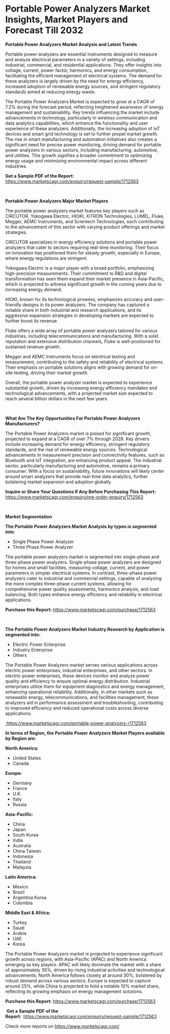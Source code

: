 <p><h1>Portable Power Analyzers Market Insights, Market Players and Forecast Till 2032</h1></p><p><strong>Portable Power Analyzers Market Analysis and Latest Trends</strong></p>
<p><p>Portable power analyzers are essential instruments designed to measure and analyze electrical parameters in a variety of settings, including industrial, commercial, and residential applications. They offer insights into voltage, current, power factor, harmonics, and energy consumption, facilitating the efficient management of electrical systems. The demand for these analyzers is largely driven by the need for energy efficiency, increased adoption of renewable energy sources, and stringent regulatory standards aimed at reducing energy waste.</p><p>The Portable Power Analyzers Market is expected to grow at a CAGR of 7.2% during the forecast period, reflecting heightened awareness of energy management and sustainability. Key trends influencing the market include advancements in technology, particularly in wireless communication and data analytics capabilities, which enhance the functionality and user experience of these analyzers. Additionally, the increasing adoption of IoT devices and smart grid technology is set to further propel market growth. The rise in smart manufacturing and automation initiatives also creates a significant need for precise power monitoring, driving demand for portable power analyzers in various sectors, including manufacturing, automotive, and utilities. This growth signifies a broader commitment to optimizing energy usage and minimizing environmental impact across different industries.</p></p>
<p><strong>Get a Sample PDF of the Report:&nbsp;</strong> <a href="https://www.marketscagr.com/enquiry/request-sample/1712563?utm_campaign=2320&utm_medium=2&utm_source=Github&utm_content=ia&utm_term=18022025&utm_id=portable-power-analyzers">https://www.marketscagr.com/enquiry/request-sample/1712563</a></p>
<p>&nbsp;</p>
<p><strong>Portable Power Analyzers Major Market Players</strong></p>
<p><p>The portable power analyzers market features key players such as CIRCUTOR, Yokogawa Electric, HIOKI, XiTRON Technologies, LUMEL, Fluke, Megger, AEMC Instruments, and Scientech Technologies, each contributing to the advancement of this sector with varying product offerings and market strategies.</p><p>CIRCUTOR specializes in energy efficiency solutions and portable power analyzers that cater to sectors requiring real-time monitoring. Their focus on innovation has positioned them for steady growth, especially in Europe, where energy regulations are stringent.</p><p>Yokogawa Electric is a major player with a broad portfolio, emphasizing high-precision measurements. Their commitment to R&D and digital transformation has seen them expand their market presence in Asia-Pacific, which is projected to witness significant growth in the coming years due to increasing energy demand.</p><p>HIOKI, known for its technological prowess, emphasizes accuracy and user-friendly designs in its power analyzers. The company has captured a notable share in both industrial and research applications, and its aggressive expansion strategies in developing markets are expected to further boost its revenue.</p><p>Fluke offers a wide array of portable power analyzers tailored for various industries, including telecommunications and manufacturing. With a solid reputation and extensive distribution channels, Fluke is well-positioned for sustained revenue growth.</p><p>Megger and AEMC Instruments focus on electrical testing and measurement, contributing to the safety and reliability of electrical systems. Their emphasis on portable solutions aligns with growing demand for on-site testing, driving their market growth.</p><p>Overall, the portable power analyzer market is expected to experience substantial growth, driven by increasing energy efficiency mandates and technological advancements, with a projected market size expected to reach several billion dollars in the next few years.</p></p>
<p>&nbsp;</p>
<p><strong>What Are The Key Opportunities For Portable Power Analyzers Manufacturers?</strong></p>
<p><p>The Portable Power Analyzers market is poised for significant growth, projected to expand at a CAGR of over 7% through 2028. Key drivers include increasing demand for energy efficiency, stringent regulatory standards, and the rise of renewable energy sources. Technological advancements in measurement precision and connectivity features, such as Bluetooth and IoT integration, are enhancing product appeal. The industrial sector, particularly manufacturing and automotive, remains a primary consumer. With a focus on sustainability, future innovations will likely center around smart analyzers that provide real-time data analytics, further bolstering market expansion and adoption globally.</p></p>
<p><strong>Inquire or Share Your Questions If Any Before Purchasing This Report:</strong> <a href="https://www.marketscagr.com/enquiry/pre-order-enquiry/1712563?utm_campaign=2320&utm_medium=2&utm_source=Github&utm_content=ia&utm_term=18022025&utm_id=portable-power-analyzers">https://www.marketscagr.com/enquiry/pre-order-enquiry/1712563</a></p>
<p>&nbsp;</p>
<p><strong>Market Segmentation</strong></p>
<p><strong>The Portable Power Analyzers Market Analysis by types is segmented into:</strong></p>
<p><ul><li>Single Phase Power Analyzer</li><li>Three Phase Power Analyzer</li></ul></p>
<p><p>The portable power analyzers market is segmented into single-phase and three-phase power analyzers. Single-phase power analyzers are designed for homes and small facilities, measuring voltage, current, and power parameters in simpler electrical systems. In contrast, three-phase power analyzers cater to industrial and commercial settings, capable of analyzing the more complex three-phase current systems, allowing for comprehensive power quality assessments, harmonics analysis, and load balancing. Both types enhance energy efficiency and reliability in electrical applications.</p></p>
<p><strong>Purchase this Report:&nbsp;</strong><a href="https://www.marketscagr.com/purchase/1712563?utm_campaign=2320&utm_medium=2&utm_source=Github&utm_content=ia&utm_term=18022025&utm_id=portable-power-analyzers">https://www.marketscagr.com/purchase/1712563</a></p>
<p>&nbsp;</p>
<p><strong>The Portable Power Analyzers Market Industry Research by Application is segmented into:</strong></p>
<p><ul><li>Electric Power Enterprise</li><li>Industry Enterprise</li><li>Others</li></ul></p>
<p><p>The Portable Power Analyzers market serves various applications across electric power enterprises, industrial enterprises, and other sectors. In electric power enterprises, these devices monitor and analyze power quality and efficiency to ensure optimal energy distribution. Industrial enterprises utilize them for equipment diagnostics and energy management, enhancing operational reliability. Additionally, in other markets such as renewable energy, telecommunications, and facilities management, these analyzers aid in performance assessment and troubleshooting, contributing to improved efficiency and reduced operational costs across diverse applications.</p></p>
<p><a href="https://www.marketscagr.com/portable-power-analyzers-r1712563?utm_campaign=2320&utm_medium=2&utm_source=Github&utm_content=ia&utm_term=18022025&utm_id=portable-power-analyzers">&nbsp;https://www.marketscagr.com/portable-power-analyzers-r1712563</a></p>
<p><strong>In terms of Region, the Portable Power Analyzers Market Players available by Region are:</strong></p>
<p>
    <p> <strong> North America: </strong>
        <ul>
            <li>United States</li>
            <li>Canada</li>
        </ul>
        </p> 
    <p> <strong> Europe: </strong>
        <ul>
            <li>Germany</li>
            <li>France</li>
            <li>U.K.</li>
            <li>Italy</li>
            <li>Russia</li>
        </ul>
        </p> 
    <p> <strong> Asia-Pacific: </strong>
        <ul>
            <li>China</li>
            <li>Japan</li>
            <li>South Korea</li>
            <li>India</li>
            <li>Australia</li>
            <li>China Taiwan</li>
            <li>Indonesia</li>
            <li>Thailand</li>
            <li>Malaysia</li>
        </ul>
        </p> 
    <p> <strong> Latin America: </strong>
        <ul>
            <li>Mexico</li>
            <li>Brazil</li>
            <li>Argentina Korea</li>
            <li>Colombia</li>
        </ul>
        </p> 
    <p> <strong> Middle East & Africa: </strong>
        <ul>
            <li>Turkey</li>
            <li>Saudi</li>
            <li>Arabia</li>
            <li>UAE</li>
            <li>Korea</li>
        </ul>
    </p>
    </p>
<p><p>The Portable Power Analyzers market is projected to experience significant growth across regions, with Asia-Pacific (APAC) and North America emerging as key players. APAC will likely dominate the market with a share of approximately 35%, driven by rising industrial activities and technological advancements. North America follows closely at around 30%, bolstered by robust demand across various sectors. Europe is expected to capture around 25%, while China is projected to hold a notable 10% market share, reflecting its growing emphasis on energy management solutions.</p></p>
<p><strong>Purchase this Report: </strong><a href="https://www.marketscagr.com/purchase/1712563?utm_campaign=2320&utm_medium=2&utm_source=Github&utm_content=ia&utm_term=18022025&utm_id=portable-power-analyzers">https://www.marketscagr.com/purchase/1712563</a></p>
<p>&nbsp;<strong>Get a Sample PDF of the Report:&nbsp;&nbsp;</strong><a href="https://www.marketscagr.com/enquiry/request-sample/1712563?utm_campaign=2320&utm_medium=2&utm_source=Github&utm_content=ia&utm_term=18022025&utm_id=portable-power-analyzers">https://www.marketscagr.com/enquiry/request-sample/1712563</a></p>
<p><strong></strong></p>
<p>Check more reports on <a href="https://www.marketscagr.com/?utm_campaign=2320&utm_medium=2&utm_source=Github&utm_content=ia&utm_term=18022025&utm_id=portable-power-analyzers">https://www.marketscagr.com/</a></p>